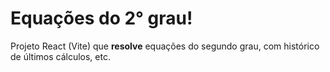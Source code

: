 # Equações do 2° grau!

Projeto React (Vite) que **resolve** equações do segundo grau, com histórico de últimos cálculos, etc.
